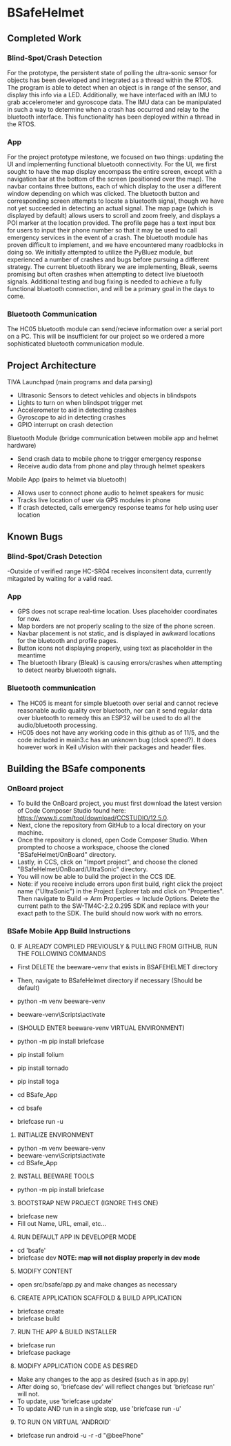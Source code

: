 # BSafeHelmet

## Completed Work

### Blind-Spot/Crash Detection
For the prototype, the persistent state of polling the ultra-sonic sensor for objects has been developed and integrated as a thread within the RTOS. The program is able to detect when an object is in range of the sensor, and display this info via a LED. Additionally, we have interfaced with an IMU to grab accelerometer and gyroscope data. The IMU data can be manipulated in such a way to determine when a crash has occurred and relay to the bluetooth interface. This functionality has been deployed within a thread in the RTOS.

### App
For the project prototype milestone, we focused on two things: updating the UI and implementing functional bluetooth connectivity. For the UI, we first sought to have the map display encompass the entire screen, except with a navigation bar at the bottom of the screen (positioned over the map). The navbar contains three buttons, each of which display to the user a different window depending on which was clicked. The bluetooth button and corresponding screen attempts to locate a bluetooth signal, though we have not yet succeeded in detecting an actual signal. The map page (which is displayed by default) allows users to scroll and zoom freely, and displays a POI marker at the location provided. The profile page has a text input box for users to input their phone number so that it may be used to call emergency services in the event of a crash. The bluetooth module has proven difficult to implement, and we have encountered many roadblocks in doing so. We initially attempted to utilize the PyBluez module, but experienced a number of crashes and bugs before pursuing a different strategy. The current bluetooth library we are implementing, Bleak, seems promising but often crashes when attempting to detect live bluetooth signals. Additional testing and bug fixing is needed to achieve a fully functional bluetooth connection, and will be a primary goal in the days to come.

### Bluetooth Communication
The HC05 bluetooth module can send/recieve information over a serial port on a PC. This will be insufficient for our project so we ordered a more sophisticated bluetooth communication module.


## Project Architecture

TIVA Launchpad (main programs and data parsing)
- Ultrasonic Sensors to detect vehicles and objects in blindspots
- Lights to turn on when blindspot trigger met
- Accelerometer to aid in detecting crashes
- Gyroscope to aid in detecting crashes
- GPIO interrupt on crash detection
  
Bluetooth Module (bridge communication between mobile app and helmet hardware)
- Send crash data to mobile phone to trigger emergency response
- Receive audio data from phone and play through helmet speakers

Mobile App (pairs to helmet via bluetooth)
- Allows user to connect phone audio to helmet speakers for music
- Tracks live location of user via GPS modules in phone
- If crash detected, calls emergency response teams for help using user location


## Known Bugs
### Blind-Spot/Crash Detection
-Outside of verified range HC-SR04 receives inconsitent data, currently mitagated by waiting for a valid read. 

### App
- GPS does not scrape real-time location. Uses placeholder coordinates for now.
- Map borders are not properly scaling to the size of the phone screen.
- Navbar placement is not static, and is displayed in awkward locations for the bluetooth and profile pages.
- Button icons not displaying properly, using text as placeholder in the meantime
- The bluetooth library (Bleak) is causing errors/crashes when attempting to detect nearby bluetooth signals.

### Bluetooth communication
- The HC05 is meant for simple bluetooth over serial and cannot recieve reasonable audio quality over bluetooth, nor can it send regular data over bluetooth to remedy this an ESP32 will be used to do all the audio/bluetooth processing.
- HC05 does not have any working code in this github as of 11/5, and the code included in main3.c has an unknown bug (clock speed?). It does however work in Keil uVision with their packages and header files.


## Building the BSafe components
### OnBoard project
- To build the OnBoard project, you must first download the latest version of Code Composer Studio found here: https://www.ti.com/tool/download/CCSTUDIO/12.5.0.
- Next, clone the repository from GitHub to a local directory on your machine.
- Once the repository is cloned, open Code Composer Studio. When prompted to choose a workspace, choose the cloned "BSafeHelmet/OnBoard" directory.
- Lastly, in CCS, click on "Import project", and choose the cloned "BSafeHelmet/OnBoard/UltraSonic" directory.
- You will now be able to build the project in the CCS IDE.
- Note: if you receive include errors upon first build, right click the project name ("UltraSonic") in the Project Explorer tab and click on "Properties". Then navigate to Build -> Arm Properties -> Include Options. Delete the current path to the SW-TM4C-2.2.0.295 SDK and replace with your exact path to the SDK. The build should now work with no errors.

### BSafe Mobile App Build Instructions
0) IF ALREADY COMPILED PREVIOUSLY & PULLING FROM GITHUB, RUN THE FOLLOWING COMMANDS

- First DELETE the beeware-venv that exists in BSAFEHELMET directory
- Then, navigate to BSafeHelmet directory if necessary (Should be default)

- python -m venv beeware-venv
- beeware-venv\Scripts\activate

- (SHOULD ENTER beeware-venv VIRTUAL ENVIRONMENT)

- python -m pip install briefcase
- pip install folium
- pip install tornado
- pip install toga

- cd BSafe_App
- cd bsafe
- briefcase run -u


1) INITIALIZE ENVIRONMENT
- python -m venv beeware-venv
- beeware-venv\Scripts\activate
- cd BSafe_App


2) INSTALL BEEWARE TOOLS
- python -m pip install briefcase


3) BOOTSTRAP NEW PROJECT (IGNORE THIS ONE)
- briefcase new
- Fill out Name, URL, email, etc...


4) RUN DEFAULT APP IN DEVELOPER MODE
- cd 'bsafe'
- briefcase dev **NOTE: map will not display properly in dev mode**


5) MODIFY CONTENT
- open src/bsafe/app.py and make changes as necessary


6) CREATE APPLICATION SCAFFOLD & BUILD APPLICATION
- briefcase create
- briefcase build


7) RUN THE APP & BUILD INSTALLER
- briefcase run
- briefcase package


8) MODIFY APPLICATION CODE AS DESIRED
- Make any changes to the app as desired (such as in app.py)
- After doing so, 'briefcase dev' will reflect changes but 'briefcase run' will not.
- To update, use 'briefcase update'
- To update AND run in a single step, use 'briefcase run -u'


9) TO RUN ON VIRTUAL 'ANDROID'
- briefcase run android -u -r -d "@beePhone"

